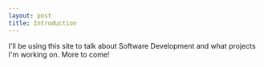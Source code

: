 ```yaml
---
layout: post
title: Introduction
---
```


I'll be using this site to talk about Software Development and what projects I'm working on. More to come!